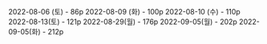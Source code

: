 2022-08-06 (토) - 86p
2022-08-09 (화) - 100p
2022-08-10 (수) - 110p
2022-08-13(토) - 121p
2022-08-29(월) - 176p
2022-09-05(월) - 202p
2022-09-05(화) - 212p
